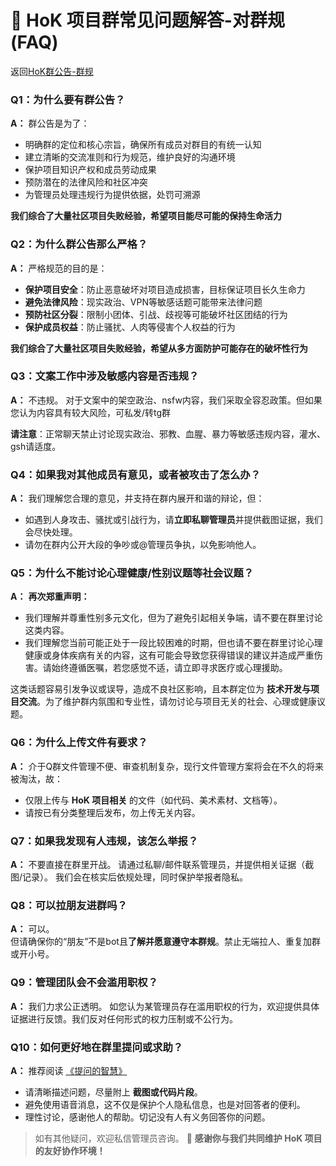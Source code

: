 # 💬 HoK 项目群常见问题解答-对群规 (FAQ)

返回[HoK群公告-群规](HoK群公告-群规.md)

### **Q1：为什么要有群公告？**
**A：** 群公告是为了：
- 明确群的定位和核心宗旨，确保所有成员对群目的有统一认知
- 建立清晰的交流准则和行为规范，维护良好的沟通环境
- 保护项目知识产权和成员劳动成果
- 预防潜在的法律风险和社区冲突
- 为管理员处理违规行为提供依据，处罚可溯源

**我们综合了大量社区项目失败经验，希望项目能尽可能的保持生命活力**
### **Q2：为什么群公告那么严格？**
**A：** 严格规范的目的是：
- **保护项目安全**：防止恶意破坏对项目造成损害，目标保证项目长久生命力
- **避免法律风险**：现实政治、VPN等敏感话题可能带来法律问题
- **预防社区分裂**：限制小团体、引战、歧视等可能破坏社区团结的行为
- **保护成员权益**：防止骚扰、人肉等侵害个人权益的行为

**我们综合了大量社区项目失败经验，希望从多方面防护可能存在的破坏性行为**
### **Q3：文案工作中涉及敏感内容是否违规？**
**A：** 不违规。
对于文案中的架空政治、nsfw内容，我们采取全容忍政策。但如果您认为内容具有较大风险，可私发/转tg群

**请注意**：正常聊天禁止讨论现实政治、邪教、血腥、暴力等敏感违规内容，灌水、gsh请适度。

### **Q4：如果我对其他成员有意见，或者被攻击了怎么办？**
**A：** 我们理解您合理的意见，并支持在群内展开和谐的辩论，但：
- 如遇到人身攻击、骚扰或引战行为，请**立即私聊管理员**并提供截图证据，我们会尽快处理。
- 请勿在群内公开大段的争吵或@管理员争执，以免影响他人。

### **Q5：为什么不能讨论心理健康/性别议题等社会议题？**
**A：** **再次郑重声明：**
- 我们理解并尊重性别多元文化，但为了避免引起相关争端，请不要在群里讨论这类内容。
- 我们理解您当前可能正处于一段比较困难的时期，但也请不要在群里讨论心理健康或身体疾病有关的内容，这有可能会导致您获得错误的建议并造成严重伤害。请始终遵循医嘱，若您感觉不适，请立即寻求医疗或心理援助。  
 
这类话题容易引发争议或误导，造成不良社区影响，且本群定位为 **技术开发与项目交流**。为了维护群内氛围和专业性，请勿讨论与项目无关的社会、心理或健康议题。

### **Q6：为什么上传文件有要求？**
**A：** 介于Q群文件管理不便、审查机制复杂，现行文件管理方案将会在不久的将来被淘汰，故：  
- 仅限上传与 **HoK 项目相关** 的文件（如代码、美术素材、文档等）。
- 请按已有分类整理后发布，勿上传无关内容。  
### **Q7：如果我发现有人违规，该怎么举报？**
**A：** 不要直接在群里开战。
请通过私聊/邮件联系管理员，并提供相关证据（截图/记录）。
我们会在核实后依规处理，同时保护举报者隐私。

### **Q8：可以拉朋友进群吗？**
**A：** 可以。  
但请确保你的“朋友”不是bot且**了解并愿意遵守本群规**。禁止无端拉人、重复加群或开小号。

### **Q9：管理团队会不会滥用职权？**
**A：** 我们力求公正透明。
如您认为某管理员存在滥用职权的行为，欢迎提供具体证据进行反馈。我们反对任何形式的权力压制或不公行为。

### **Q10：如何更好地在群里提问或求助？**
**A：** 推荐阅读 [《提问的智慧》](https://github.com/ryanhanwu/How-To-Ask-Questions-The-Smart-Way/blob/master/README-zh_CN.md)  
- 请清晰描述问题，尽量附上 **截图或代码片段**。
- 避免使用语音消息，这不仅是保护个人隐私信息，也是对回答者的便利。
- 理性讨论，感谢他人的帮助。切记没有人有义务回答你的问题。

> 如有其他疑问，欢迎私信管理员咨询。
> 🙌 **感谢你与我们共同维护 HoK 项目的友好协作环境！**